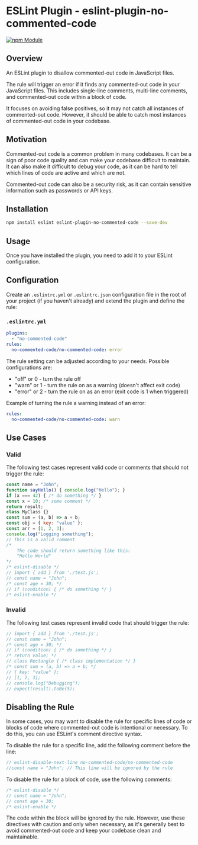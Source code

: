 # ESLint Plugin - eslint-plugin-no-commented-code

[![npm Module](https://badge.fury.io/js/eslint-plugin-no-commented-code.svg)](https://www.npmjs.org/package/eslint-plugin-no-commented-code)

## Overview
An ESLint plugin to disallow commented-out code in JavaScript files.

The rule will trigger an error if it finds any commented-out code in your JavaScript files. This includes single-line comments, multi-line comments, and commented-out code within a block of code.

It focuses on avoiding false positives, so it may not catch all instances of commented-out code. However, it should be able to catch most instances of commented-out code in your codebase.

## Motivation

Commented-out code is a common problem in many codebases. It can be a sign of poor code quality and can make your codebase difficult to maintain. It can also make it difficult to debug your code, as it can be hard to tell which lines of code are active and which are not.

Commented-out code can also be a security risk, as it can contain sensitive information such as passwords or API keys. 

## Installation

```bash
npm install eslint eslint-plugin-no-commented-code --save-dev
```

## Usage
Once you have installed the plugin, you need to add it to your ESLint configuration.

## Configuration
Create an `.eslintrc.yml` or `.eslintrc.json` configuration file in the root of your project (if you haven't already) and extend the plugin and define the rule:

### `.eslintrc.yml`
```yaml
plugins:
  - "no-commented-code"
rules:
  no-commented-code/no-commented-code: error
```

The rule setting can be adjusted according to your needs. Possible configurations are:

- "off" or 0 - turn the rule off
- "warn" or 1 - turn the rule on as a warning (doesn't affect exit code)
- "error" or 2 - turn the rule on as an error (exit code is 1 when triggered)

Example of turning the rule a warning instead of an error:

```yaml
rules:
  no-commented-code/no-commented-code: warn
```

## Use Cases

### Valid

The following test cases represent valid code or comments that should not trigger the rule:

```javascript
const name = "John";
function sayHello() { console.log("Hello"); }
if (x === 42) { /* do something */ }
const x = 10; /* some comment */
return result;
class MyClass {}
const sum = (a, b) => a + b;
const obj = { key: "value" };
const arr = [1, 2, 3];
console.log("Logging something");
// This is a valid comment
/*
    The code should return something like this:
    "Hello World"
*/
/* eslint-disable */ 
// import { add } from './test.js';
// const name = "John";
/* const age = 30; */
// if (condition) { /* do something */ }
/* eslint-enable */
```

### Invalid

The following test cases represent invalid code that should trigger the rule:

```javascript
// import { add } from './test.js';
// const name = "John";
/* const age = 30; */
// if (condition) { /* do something */ }
/* return value; */
// class Rectangle { /* class implementation */ }
/* const sum = (a, b) => a + b; */
// { key: "value" };
// [1, 2, 3];
// console.log("Debugging");
// expect(result).toBe(5);
```

## Disabling the Rule
In some cases, you may want to disable the rule for specific lines of code or blocks of code where commented-out code is intentional or necessary. To do this, you can use ESLint's comment directive syntax.

To disable the rule for a specific line, add the following comment before the line:

```javascript
// eslint-disable-next-line no-commented-code/no-commented-code
//const name = "John"; // This line will be ignored by the rule
```

To disable the rule for a block of code, use the following comments:
```javascript
/* eslint-disable */
// const name = "John";
// const age = 30;
/* eslint-enable */
```

The code within the block will be ignored by the rule. However, use these directives with caution and only when necessary, as it's generally best to avoid commented-out code and keep your codebase clean and maintainable.

